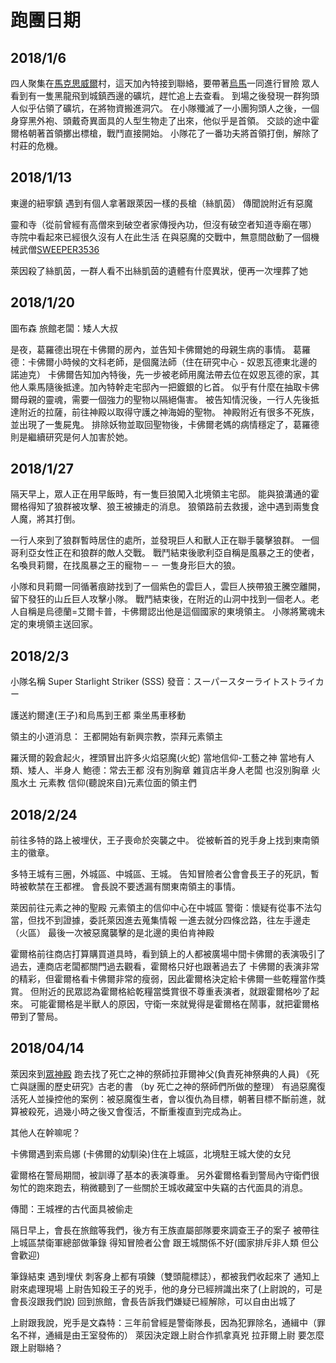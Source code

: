 <!-- TITLE: 流水帳 -->
<!-- SUBTITLE: 超隨便跑團流水帳 -->

# 跑團日期
## 2018/1/6
四人聚集在[馬克思威爾](/地理/馬克思威爾)村，這天加內特接到聯絡，要帶著[烏馬](/角色/烏馬)一同進行冒險
眾人看到有一隻黑龍飛到城鎮西邊的礦坑，趕忙追上去查看。
到場之後發現一群狗頭人似乎佔領了礦坑，在將物資搬進洞穴。
在小隊殲滅了一小團狗頭人之後，一個身穿黑外袍、頭戴奇異面具的人型生物走了出來，他似乎是首領。
交談的途中霍爾格朝著首領擲出標槍，戰鬥直接開始。
小隊花了一番功夫將首領打倒，解除了村莊的危機。
## 2018/1/13
東邊的紐寧鎮
遇到有個人拿著跟萊因一樣的長槍（絲凱茵）
傳聞說附近有惡魔

靈和寺（從前曾經有高僧來到破空者家傳授內功，但沒有破空者知道寺廟在哪）
寺院中看起來已經很久沒有人在此生活
在與惡魔的交戰中，無意間啟動了一個機械武僧[SWEEPER3536](/角色/SWEEPER3536) 

萊因殺了絲凱茵，一群人看不出絲凱茵的遺體有什麼異狀，便再一次埋葬了她
## 2018/1/20
圖布森
旅館老闆：矮人大叔

是夜，葛羅德出現在卡佛爾的房內，並告知卡佛爾她的母親生病的事情。
葛羅德：卡佛爾小時候的文科老師，是個魔法師（住在研究中心 - 奴恩瓦德東北邊的諾迪克）
卡佛爾告知加內特後，先一步被老師用魔法帶去位在奴恩瓦德的家，其他人乘馬隨後抵達。加內特幹走宅邸內一把鍍銀的匕首。
似乎有什麼在抽取卡佛爾母親的靈魂，需要一個強力的聖物以隔絕傷害。
被告知情況後，一行人先後抵達附近的拉薩，前往神殿以取得守護之神海姆的聖物。
神殿附近有很多不死族，並出現了一隻屍鬼。
排除妖物並取回聖物後，卡佛爾老媽的病情穩定了，葛羅德則是繼續研究是何人加害於她。

## 2018/1/27
隔天早上，眾人正在用早飯時，有一隻巨狼闖入北境領主宅邸。
能與狼溝通的霍爾格得知了狼群被攻擊、狼王被擄走的消息。
狼領路前去救援，途中遇到兩隻食人魔，將其打倒。

一行人來到了狼群暫時居住的處所，並發現巨人和獸人正在聯手襲擊狼群。
一個哥利亞女性正在和狼群的敵人交戰。
戰鬥結束後歌利亞自稱是風暴之王的使者，名喚貝莉爾，在找風暴之王的寵物－－ 一隻身形巨大的狼。

小隊和貝莉爾一同循著痕跡找到了一個紫色的雲巨人，雲巨人挾帶狼王騰空離開，留下發狂的山丘巨人攻擊小隊。
戰鬥結束後，在附近的山洞中找到一個老人。老人自稱是烏德蘭=艾爾卡普，卡佛爾認出他是這個國家的東境領主。
小隊將驚魂未定的東境領主送回家。

## 2018/2/3
小隊名稱 Super Starlight Striker (SSS)
發音：スーパースターライトストライカー

護送約爾達(王子)和烏馬到王都
乘坐馬車移動

領主的小道消息：
王都開始有新興宗教，崇拜元素領主

羅沃爾的榖倉起火，裡頭冒出許多火焰惡魔(火蛇)
當地信仰-工藝之神
當地有人類、矮人、半身人
鮑德：常去王都 沒有別胸章
雜貨店半身人老闆 也沒別胸章
火風水土 元素教 信仰(聽說來自)元素位面的領主們

## 2018/2/24
前往多特的路上被埋伏，王子喪命於突襲之中。
從被斬首的兇手身上找到東南領主的徽章。

多特王城有三圈，外城區、中城區、王城。
告知冒險者公會會長王子的死訊，暫時被軟禁在王都裡。
會長說不要透漏有關東南領主的事情。

萊因前往元素之神的聖殿
元素領主的信仰中心在中城區
警衛：懷疑有從事不法勾當，但找不到證據，委託萊因進去蒐集情報
一進去就分四條岔路，往左手邊走（火區）
最後一次被惡魔襲擊的是北邊的奧伯肯神殿

霍爾格前往商店打算購買道具時，看到鎮上的人都被廣場中間卡佛爾的表演吸引了過去，連商店老闆都關門過去觀看，霍爾格只好也跟著過去了
卡佛爾的表演非常的精彩，但霍爾格看卡佛爾非常的瘦弱，因此霍爾格決定給卡佛爾一些乾糧當作獎賞。
但附近的民眾認為霍爾格給乾糧當獎賞很不尊重表演者，就跟霍爾格吵了起來。
可能霍爾格是半獸人的原因，守衛一來就覺得是霍爾格在鬧事，就把霍爾格帶到了警局。

## 2018/04/14
萊因來到[眾神殿](/組織/眾神殿)
跑去找了死亡之神的祭師拉菲爾神父(負責死神祭典的人員)
《死亡與謎團的歷史研究》古老的書 （by 死亡之神的祭師們所做的整理）
有過惡魔復活死人並操控他的案例：被惡魔復生者，會以復仇為目標，朝著目標不斷前進，就算被殺死，過幾小時之後又會復活，不斷重複直到完成為止。

其他人在幹嘛呢？

卡佛爾遇到索烏娜 (卡佛爾的幼馴染)住在上城區，北境駐王城大使的女兒

霍爾格在警局期間，被訓導了基本的表演尊重。
另外霍爾格看到警局內守衛們很匆忙的跑來跑去，稍微聽到了一些關於王城收藏室中失竊的古代面具的消息。

傳聞：王城裡的古代面具被偷走


隔日早上，會長在旅館等我們，後方有王族直屬部隊要來調查王子的案子
被帶往上城區禁衛軍總部做筆錄
得知冒險者公會 跟王城關係不好(國家排斥非人類 但公會歡迎)

筆錄結束
遇到埋伏
刺客身上都有項鍊（雙頭龍標誌），都被我們收起來了
通知上尉來處理現場
上尉告知殺王子的兇手，他的身分已經辨識出來了(上尉說的，可是會長沒跟我們說)
回到旅館，會長告訴我們嫌疑已經解除，可以自由出城了

上尉跟我說，兇手是文森特：三年前曾經是警衛隊長，因為犯罪除名，通緝中（罪名不祥，通緝是由王室發佈的）
萊因決定跟上尉合作抓拿真兇
拉菲爾上尉
要怎麼跟上尉聯絡？


